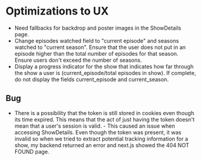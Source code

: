 # Optimizations to UX

- Need fallbacks for backdrop and poster images in the ShowDetails page.
- Change episodes watched field to "current episode" and seasons watched to "current season". Ensure that the user does not put in an episode higher than the total number of episodes for that season. Ensure users don't exceed the number of seasons.
- Display a progress indicator for the show that indicates how far through the show a user is (current_episode/total episodes in show). If complete, do not display the fields current_episode and current_season.

## Bug

- There is a possibility that the token is still stored in cookies even though its time expired. This means that the act of
  just having the token doesn't mean that a user's session is valid. - This caused an issue when accessing ShowDetails. Even though the token was present, it was invalid so when we tried to extract potential tracking information for a show, my backend returned an error and next.js showed the 404 NOT FOUND page.
